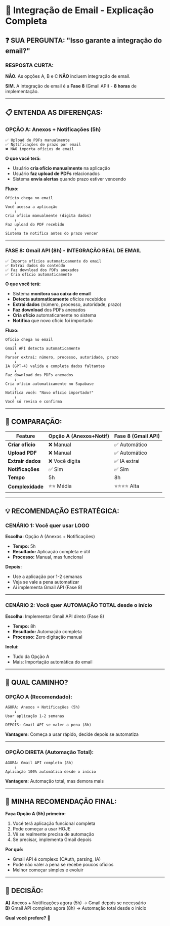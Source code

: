 # 🧙 Integração de Email - Explicação Completa

## ❓ SUA PERGUNTA: "Isso garante a integração do email?"

### **RESPOSTA CURTA:**
**NÃO.** As opções A, B e C **NÃO** incluem integração de email.

**SIM.** A integração de email é a **Fase 8** (Gmail API) - **8 horas** de implementação.

---

## 📋 ENTENDA AS DIFERENÇAS:

### **OPÇÃO A: Anexos + Notificações (5h)**
```
✅ Upload de PDFs manualmente
✅ Notificações de prazo por email
❌ NÃO importa ofícios do email
```

**O que você terá:**
- Usuário **cria ofício manualmente** na aplicação
- Usuário **faz upload de PDFs** relacionados
- Sistema **envia alertas** quando prazo estiver vencendo

**Fluxo:**
```
Ofício chega no email
    ↓
Você acessa a aplicação
    ↓
Cria ofício manualmente (digita dados)
    ↓
Faz upload do PDF recebido
    ↓
Sistema te notifica antes do prazo vencer
```

---

### **FASE 8: Gmail API (8h) - INTEGRAÇÃO REAL DE EMAIL**
```
✅ Importa ofícios automaticamente do email
✅ Extrai dados do conteúdo
✅ Faz download dos PDFs anexados
✅ Cria ofício automaticamente
```

**O que você terá:**
- Sistema **monitora sua caixa de email**
- **Detecta automaticamente** ofícios recebidos
- **Extrai dados** (número, processo, autoridade, prazo)
- **Faz download** dos PDFs anexados
- **Cria ofício** automaticamente no sistema
- **Notifica** que novo ofício foi importado

**Fluxo:**
```
Ofício chega no email
    ↓
Gmail API detecta automaticamente
    ↓
Parser extrai: número, processo, autoridade, prazo
    ↓
IA (GPT-4) valida e completa dados faltantes
    ↓
Faz download dos PDFs anexados
    ↓
Cria ofício automaticamente no Supabase
    ↓
Notifica você: "Novo ofício importado!"
    ↓
Você só revisa e confirma
```

---

## 🎯 COMPARAÇÃO:

| Feature | Opção A (Anexos+Notif) | Fase 8 (Gmail API) |
|---------|------------------------|-------------------|
| **Criar ofício** | ❌ Manual | ✅ Automático |
| **Upload PDF** | ❌ Manual | ✅ Automático |
| **Extrair dados** | ❌ Você digita | ✅ IA extrai |
| **Notificações** | ✅ Sim | ✅ Sim |
| **Tempo** | 5h | 8h |
| **Complexidade** | ⭐⭐ Média | ⭐⭐⭐⭐ Alta |

---

## 💡 RECOMENDAÇÃO ESTRATÉGICA:

### **CENÁRIO 1: Você quer usar LOGO**
**Escolha:** Opção A (Anexos + Notificações)
- **Tempo:** 5h
- **Resultado:** Aplicação completa e útil
- **Processo:** Manual, mas funcional

**Depois:**
- Use a aplicação por 1-2 semanas
- Veja se vale a pena automatizar
- Aí implementa Gmail API (Fase 8)

---

### **CENÁRIO 2: Você quer AUTOMAÇÃO TOTAL desde o início**
**Escolha:** Implementar Gmail API direto (Fase 8)
- **Tempo:** 8h
- **Resultado:** Automação completa
- **Processo:** Zero digitação manual

**Inclui:**
- Tudo da Opção A
- Mais: Importação automática do email

---

## 🤔 QUAL CAMINHO?

### **OPÇÃO A (Recomendado):**
```
AGORA: Anexos + Notificações (5h)
    ↓
Usar aplicação 1-2 semanas
    ↓
DEPOIS: Gmail API se valer a pena (8h)
```

**Vantagem:** Começa a usar rápido, decide depois se automatiza

---

### **OPÇÃO DIRETA (Automação Total):**
```
AGORA: Gmail API completo (8h)
    ↓
Aplicação 100% automática desde o início
```

**Vantagem:** Automação total, mas demora mais

---

## 🎯 MINHA RECOMENDAÇÃO FINAL:

**Faça Opção A (5h) primeiro:**
1. Você terá aplicação funcional completa
2. Pode começar a usar HOJE
3. Vê se realmente precisa de automação
4. Se precisar, implementa Gmail depois

**Por quê:**
- Gmail API é complexo (OAuth, parsing, IA)
- Pode não valer a pena se recebe poucos ofícios
- Melhor começar simples e evoluir

---

## 🚀 DECISÃO:

**A)** Anexos + Notificações agora (5h) → Gmail depois se necessário  
**B)** Gmail API completo agora (8h) → Automação total desde o início

**Qual você prefere?** 🧙


